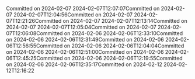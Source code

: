 Committed on 2024-02-07 2024-02-07T12:07:07Committed on 2024-02-07 2024-02-07T12:04:56Committed on 2024-02-07 2024-02-07T12:21:26Committed on 2024-02-07 2024-02-07T12:13:14Committed on 2024-02-07 2024-02-07T12:05:04Committed on 2024-02-07 2024-02-07T12:06:08Committed on 2024-02-06 2024-02-06T12:33:10Committed on 2024-02-06 2024-02-06T12:31:49Committed on 2024-02-06 2024-02-06T12:56:55Committed on 2024-02-06 2024-02-06T12:04:04Committed on 2024-02-06 2024-02-06T12:51:00Committed on 2024-02-06 2024-02-06T12:45:25Committed on 2024-02-06 2024-02-06T12:19:55Committed on 2024-02-06 2024-02-06T12:35:17Committed on 2024-02-12 2024-02-12T12:16:22